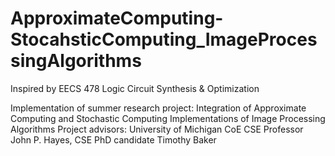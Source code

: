 # ApproximateComputing-StocahsticComputing_ImageProcessingAlgorithms
Inspired by EECS 478 Logic Circuit Synthesis & Optimization

Implementation of summer research project: Integration of Approximate Computing and Stochastic Computing Implementations of Image Processing Algorithms
Project advisors: University of Michigan CoE CSE Professor John P. Hayes, CSE PhD candidate Timothy Baker
